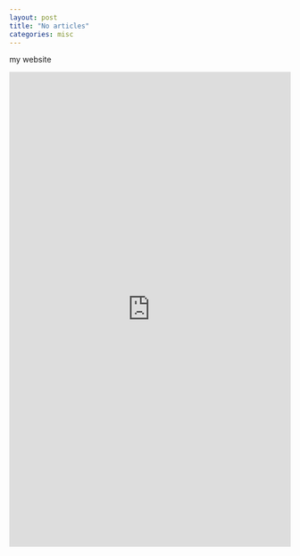 ```yaml
---
layout: post
title: "No articles"
categories: misc
---
```


my website

<html>
<body>
<iframe src="http://zxymick.com/echart/echartbar" frameborder="0" scrolling="no" width="850px" height="850px" style="max-width:100%"></iframe>
</body>
</html>
